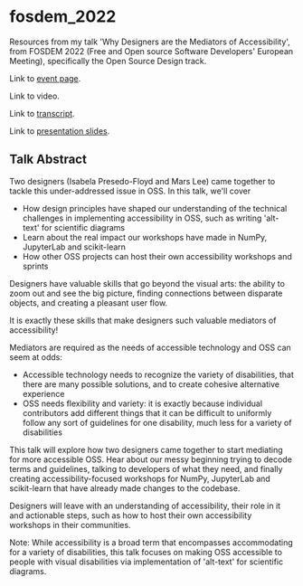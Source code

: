# fosdem_2022
Resources from my talk 'Why Designers are the Mediators of Accessibility', from FOSDEM 2022 (Free and Open source Software Developers' European Meeting), specifically the Open Source Design track.

Link to [event page](https://fosdem.org/2022/schedule/event/osd_why_designers_are_the_mediators_of_accessibility/).

Link to video.

Link to [transcript](https://github.com/MarsBarLee/fosdem_2022/blob/f2cbce0aa5c4947c2a6dcfa9ab9a1301c0191a71/Why_Designers_are_the_Mediators_of_Accessibility_Transcript.md).

Link to [presentation slides](https://docs.google.com/presentation/d/10P3KsYnaRL1s0JrWhV3pfs00_XISgfgs/edit?usp=sharing&ouid=110556856523158639329&rtpof=true&sd=true).

## Talk Abstract

Two designers (Isabela Presedo-Floyd and Mars Lee) came together to tackle this under-addressed issue in OSS. In this talk, we'll cover
- How design principles have shaped our understanding of the technical challenges in implementing accessibility in OSS, such as writing 'alt-text' for scientific diagrams
- Learn about the real impact our workshops have made in NumPy, JupyterLab and scikit-learn
- How other OSS projects can host their own accessibility workshops and sprints

Designers have valuable skills that go beyond the visual arts: the ability to zoom out and see the big picture, finding connections between disparate objects, and creating a pleasant user flow.

It is exactly these skills that make designers such valuable mediators of accessibility!

Mediators are required as the needs of accessible technology and OSS can seem at odds:
- Accessible technology needs to recognize the variety of disabilities, that there are many possible solutions, and to create cohesive alternative experience
- OSS needs flexibility and variety: it is exactly because individual contributors add different things that it can be difficult to uniformly follow any sort of guidelines for one disability, much less for a variety of disabilities

This talk will explore how two designers came together to start mediating for more accessible OSS. Hear about our messy beginning trying to decode terms and guidelines, talking to developers of what they need, and finally creating accessibility-focused workshops for NumPy, JupyterLab and scikit-learn that have already made changes to the codebase.

Designers will leave with an understanding of accessibility, their role in it and actionable steps, such as how to host their own accessibility workshops in their communities.

Note: While accessibility is a broad term that encompasses accommodating for a variety of disabilities, this talk focuses on making OSS accessible to people with visual disabilities via implementation of 'alt-text' for scientific diagrams.

